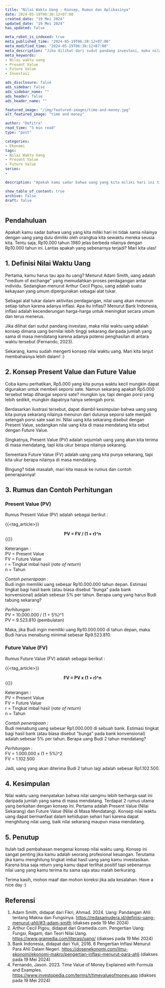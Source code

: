 ```yaml
---
title: "Nilai Waktu Uang : Konsep, Rumus dan Aplikasinya"
date: 2024-05-19T06:38:12+07:00
created_date: "19 Mei 2024"
updated_date: "19 Mei 2024"
has_updated: false

meta_robot_is_indexed: true
meta_published_time: "2024-05-19T06:38:12+07:00"
meta_modified_time: "2024-05-19T06:38:12+07:00"
meta_description: "Jika dilihat dari sudut pandang investasi, maka nilai waktu uang adalah konsep dimana uang bernilai lebih tinggi sekarang daripada jumlah yang sama di masa mendatang karena adanya potensi penghasilan di antara waktu tersebut (Fernando, 2023)"
meta_keywords: 
- Nilai waktu uang
- Present Value
- Future Value
- Investasi

ads_disclosure: false
ads_sidebar: false
ads_sidebar_name: ""
ads_header: false
ads_header_name: ""

featured_image: "/img/featured-images/time-and-money.jpg"
alt_featured_image: "time and money"

author: "Defitra"
read_time: "5 min read"
type: "post"

categories: 
- Ekonomi
tags: 
- Nilai Waktu Uang
- Present Value
- Future Value
series:
- 

description: "Apakah kamu sadar bahwa uang yang kita miliki hari ini tidak sama nilainya dengan uang yang dulu  dimiliki oleh orangtua kita sewaktu mereka seusia kita. Tentu saja, Rp10.000 tahun 1980 jelas berbeda nilainya dengan Rp10.000 tahun ini. Lantas apakah yang sebenarnya terjadi? Mari kita ulas!"

show_table_of_content: true
archive: false
draft: false
---
```


## Pendahuluan
Apakah kamu sadar bahwa uang yang kita miliki hari ini tidak sama nilainya dengan uang yang dulu dimiliki oleh orangtua kita sewaktu mereka seusia kita. Tentu saja, Rp10.000 tahun 1980 jelas berbeda nilainya dengan Rp10.000 tahun ini. Lantas apakah yang sebenarnya terjadi? Mari kita ulas! 

## 1. Definisi Nilai Waktu Uang
Pertama, kamu harus tau apa itu uang? Menurut Adam Smith, uang adalah "medium of exchange" yang memudahkan proses perdagangan antar individu. Sedangkan menurut Arthur Cecil Pigou, uang adalah suatu kekayaan yang umum dipergunakan sebagai alat tukar.  

Sebagai alat tukar dalam aktivitas perdagangan, nilai uang akan menurun setiap tahun karena adanya inflasi. Apa itu inflasi? Menurut Bank Indonesia, inflasi adalah kecenderungan harga-harga untuk meningkat secara umum dan terus menerus.  

Jika dilihat dari sudut pandang investasi, maka nilai waktu uang adalah konsep dimana uang bernilai lebih tinggi sekarang daripada jumlah yang sama di masa mendatang karena adanya potensi penghasilan di antara waktu tersebut (Fernando, 2023).  

Sekarang, kamu sudah mengerti konsep nilai waktu uang. Mari kita lanjut membahasnya lebih dalam! :)

## 2. Konsep Present Value dan Future Value
Coba kamu perhatikan, Rp5.000 yang kita punya waktu kecil mungkin dapat digunakan untuk membeli seporsi sate. Namun sekarang apakah Rp5.000 tersebut tetap dihargai seporsi sate? mungkin iya, tapi dengan porsi yang lebih sedikit, mungkin dapatnya hanya setengah porsi.  

Berdasarkan ilustrasi tersebut, dapat diambil kesimpulan bahwa uang yang kita punya sekarang nilainya menurun dari dulunya seporsi sate menjadi setengah porsi sate saat ini. Nilai uang kita sekarang disebut dengan Present Value, sedangkan nilai uang kita di masa mendatang kita sebut dengan Future Value.  

Singkatnya, Present Value (PV) adalah sejumlah uang yang akan kita terima di masa mendatang, tapi kita ukur berapa nilainya sekarang.  

Sementara Future Value (FV) adalah uang yang kita punya sekarang, tapi kita ukur berapa nilainya di masa mendatang.  

Bingung? tidak masalah, mari kita masuk ke rumus dan contoh penerapannya!

## 3. Rumus dan Contoh Perhitungan
### Present Value (PV)
Rumus Present Value (PV) adalah sebagai berikut :  

{{<tag_article>}}
<center><strong>PV = FV / (1 + r)^n</strong></center>
{{</tag_article>}}

Keterangan :  
PV = Present Value  
FV = Future Value  
r = Tingkat imbal hasil (_rate of return_)  
n = Tahun  

*Contoh penerapaan :*  
Budi ingin memiliki uang sebesar Rp10.000.000 tahun depan. Estimasi tingkat bagi hasil bank (atau biasa disebut "bunga" pada bank konvensional) adalah sebesar 5% per tahun. Berapa uang yang harus Budi tabung sekarang?  

*Perhitungan :*  
PV = 10.000.000 / (1 + 5%)^1  
PV = 9.523.810 (pembulatan)  

Maka, jika Budi ingin memiliki uang Rp10.000.000 di tahun depan, maka Budi harus menabung minimal sebesar Rp9.523.810.

### Future Value (FV)
Rumus Future Value (FV) adalah sebagai berikut :  

{{<tag_article>}}
<center><strong>FV = PV x (1 + r)^n</strong></center>
{{</tag_article>}}

Keterangan :  
PV = Present Value  
FV = Future Value  
r = Tingkat imbal hasil (_rate of return_)  
n = Tahun  

*Contoh penerapaan :*  
Budi menabung uang sebesar Rp1.000.000 di sebuah bank. Estimasi tingkat bagi hasil bank (atau biasa disebut "bunga" pada bank konvensional) adalah sebesar 5% per tahun. Berapa uang Budi 2 tahun mendatang?

*Perhitungan :*  
FV = 1.000.000 x (1 + 5%)^2  
FV = 1.102.500  

Jadi, uang yang akan diterima Budi 2 tahun lagi adalah sebesar Rp1.102.500.  

## 4. Kesimpulan
Nilai waktu uang menyatakan bahwa nilai uangmu lebih berharga saat ini daripada jumlah yang sama di masa mendatang. Terdapat 2 rumus utama yang berkaitan dengan konsep ini. Pertama adalah Present Value (Nilai Sekarang) dan Future Value (Nilai di Masa Mendatang). Konsep nilai waktu uang dapat bermanfaat dalam kehidupan sehari hari karena dapat menghitung nilai uang, baik nilai sekarang maupun masa mendatang.

## 5. Penutup
Itulah tadi pembahasan mengenai konsep nilai waktu uang. Konsep ini sangat penting jika kamu adalah seorang profesional keuangan. Terutama jika kamu menghitung tingkat imbal hasil uang yang kamu investasikan. Karena bisa saja return yang kamu dapat terlihat positif tapi sebenarnya nilai uang yang kamu terima itu sama saja atau malah berkurang.  

Terima kasih, mohon maaf dan mohon koreksi jika ada kesalahan. Have a nice day :)

## Referensi
1. Adam Smith, didapat dari Fikri, Ahmad. 2024. Uang: Pandangan Ahli tentang Makna dan Fungsinya. https://redasamudera.id/definisi-uang-menurut-ahli/#3-adam-smith (diakses pada 19 Mei 2024)  
2. Arthur Cecil Pigou, didapat dari Gramedia.com. Pengertian Uang: Fungsi, Ragam, dan Teori Nilai Uang. https://www.gramedia.com/literasi/uang/ (diakses pada 19 Mei 2024)  
3. Bank Indonesia, didapat dari Yuli, 2016. 6 Pengertian Inflasi Menurut Para Ahli Dalam Negeri. https://dosenekonomi.com/ilmu-ekonomi/ekonomi-makro/pengertian-inflasi-menurut-para-ahli (diakses pada 19 Mei 2024)  
4. Fernando, Jason. 2023. Time Value of Money Explained with Formula and Examples. https://www.investopedia.com/terms/t/timevalueofmoney.asp (diakses pada 19 Mei 2024)


